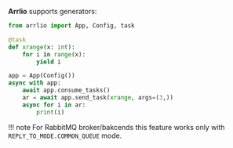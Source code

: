 
**Arrlio** supports generators:

```python
from arrlio import App, Config, task

@task
def xrange(x: int):
    for i in range(x):
        yield i

app = App(Config())
async with app:
    await app.consume_tasks()
    ar = await app.send_task(xrange, args=(3,))
    async for i in ar:
        print(i)
```

!!! note
    For RabbitMQ broker/bakcends this feature works only with `REPLY_TO_MODE.COMMON_QUEUE` mode.
